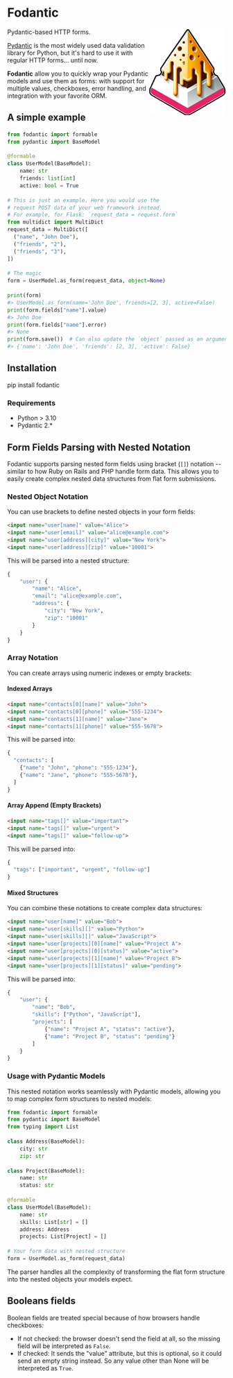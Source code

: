 # Fodantic

<img align="right" height="200" src="https://raw.githubusercontent.com/jpsca/fodantic/refs/heads/main/fodantic.png">

Pydantic-based HTTP forms.

[Pydantic](https://docs.pydantic.dev) is the most widely used data validation library for Python, but it's hard to use it with regular HTTP forms... until now.

**Fodantic** allow you to quickly wrap your Pydantic models and use them as forms: with support for multiple values, checkboxes, error handling, and integration with your favorite ORM.

## A simple example

```py
from fodantic import formable
from pydantic import BaseModel

@formable
class UserModel(BaseModel):
    name: str
    friends: list[int]
    active: bool = True

# This is just an example. Here you would use the
# request POST data of your web framework instead.
# For example, for Flask: `request_data = request.form`
from multidict import MultiDict
request_data = MultiDict([
  ("name", "John Doe"),
  ("friends", "2"),
  ("friends", "3"),
])

# The magic
form = UserModel.as_form(request_data, object=None)

print(form)
#> UserModel.as_form(name='John Doe', friends=[2, 3], active=False)
print(form.fields["name"].value)
#> John Doe
print(form.fields["name"].error)
#> None
print(form.save())  # Can also update the `object` passed as an argument
#> {'name': 'John Doe', 'friends': [2, 3], 'active': False}

```

## Installation

  pip install fodantic

### Requirements

- Python > 3.10
- Pydantic 2.*

## Form Fields Parsing with Nested Notation

Fodantic supports parsing nested form fields using bracket (`[]`) notation -- similar to how Ruby on Rails and PHP handle form data.
This allows you to easily create complex nested data structures from flat form submissions.

### Nested Object Notation

You can use brackets to define nested objects in your form fields:

```html
<input name="user[name]" value="Alice">
<input name="user[email]" value="alice@example.com">
<input name="user[address][city]" value="New York">
<input name="user[address][zip]" value="10001">
```

This will be parsed into a nested structure:

```python
{
    "user": {
        "name": "Alice",
        "email": "alice@example.com",
        "address": {
            "city": "New York",
            "zip": "10001"
        }
    }
}
```

### Array Notation

You can create arrays using numeric indexes or empty brackets:

#### Indexed Arrays

```html
<input name="contacts[0][name]" value="John">
<input name="contacts[0][phone]" value="555-1234">
<input name="contacts[1][name]" value="Jane">
<input name="contacts[1][phone]" value="555-5678">
```

This will be parsed into:

```python
{
  "contacts": [
    {"name": "John", "phone": "555-1234"},
    {"name": "Jane", "phone": "555-5678"},
  ]
}
```

#### Array Append (Empty Brackets)

```html
<input name="tags[]" value="important">
<input name="tags[]" value="urgent">
<input name="tags[]" value="follow-up">
```

This will be parsed into:

```python
{
  "tags": ["important", "urgent", "follow-up"]
}
```

#### Mixed Structures

You can combine these notations to create complex data structures:

```html
<input name="user[name]" value="Bob">
<input name="user[skills][]" value="Python">
<input name="user[skills][]" value="JavaScript">
<input name="user[projects][0][name]" value="Project A">
<input name="user[projects][0][status]" value="active">
<input name="user[projects][1][name]" value="Project B">
<input name="user[projects][1][status]" value="pending">
```

This will be parsed into:

```python
{
    "user": {
        "name": "Bob",
        "skills": ["Python", "JavaScript"],
        "projects": [
            {"name": "Project A", "status": "active"},
            {"name": "Project B", "status": "pending"}
        ]
    }
}
```

### Usage with Pydantic Models

This nested notation works seamlessly with Pydantic models, allowing you to map complex form structures to nested models:

```python
from fodantic import formable
from pydantic import BaseModel
from typing import List

class Address(BaseModel):
    city: str
    zip: str

class Project(BaseModel):
    name: str
    status: str

@formable
class UserModel(BaseModel):
    name: str
    skills: List[str] = []
    address: Address
    projects: List[Project] = []

# Your form data with nested structure
form = UserModel.as_form(request_data)
```

The parser handles all the complexity of transforming the flat form structure into the nested objects your models expect.

## Booleans fields

Boolean fields are treated special because of how browsers handle checkboxes:

- If not checked: the browser doesn't send the field at all, so the missing field will be interpreted as `False`.
- If checked: It sends the "value" attribute, but this is optional, so it could send an empty string instead. So any value other than None will be interpreted as `True`.

